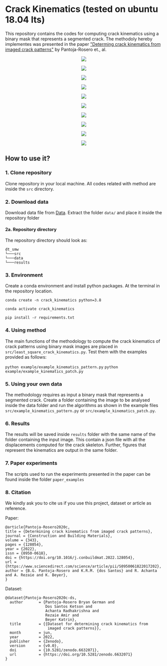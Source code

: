 # Crack Kinematics (tested on ubuntu 18.04 lts)
This repository contains the codes for computing crack kinematics using a binary mask that represents a segmented crack. The methodoly hereby implementes was presented in the paper ["Determing crack kinematics from imaged crack patterns"](https://doi.org/10.1016/j.conbuildmat.2022.128054) by Pantoja-Rosero et., al.


<p align="center">
  <img src=docs/images/ck_01.png>
</p>


<p align="center">
  <img src=docs/images/ck_02.png>
</p>


<p align="center">
  <img src=docs/images/ck_03.png>
</p>


<p align="center">
  <img src=docs/images/ck_04.png>
</p>


<p align="center">
  <img src=docs/images/ck_05.png>
</p>


<p align="center">
  <img src=docs/images/ck_06.png>
</p>


<p align="center">
  <img src=docs/images/ck_07.png>
</p>


<p align="center">
  <img src=docs/images/ck_08.png>
</p>


<p align="center">
  <img src=docs/images/ck_03.png>
</p>


<p align="center">
  <img src=docs/images/ck_01.png>
</p>


## How to use it?

### 1. Clone repository

Clone repository in your local machine. All codes related with method are inside the `src` directory.

### 2. Download data

Download data file  from [Data](https://doi.org/10.5281/zenodo.6632071). Extract the folder `data/` and place it inside the repository folder

#### 2a. Repository directory

The repository directory should look as:

```
dt_smw
└───src
└───data
└───results
```

### 3. Environment

Create a conda environment and install python packages. At the terminal in the repository location.

`conda create -n crack_kinematics python=3.8`

`conda activate crack_kinematics`

`pip install -r requirements.txt`

### 4. Using method

The main functions of the methodology to compute the crack kinematics of crack patterns using binary mask images are placed in `src/least_square_crack_kinematics.py`. Test them with the examples provided as follows:

`python example/example_kinematics_pattern.py`
`python example/example_kinematics_patch.py`

### 5. Using your own data

The methodology requires as input a binary mask that represents a segmented crack. Create a folder containing the image to be analysed inside the data folder and run the algorithms as shown in the example files `src/example_kinematics_pattern.py` or `src/example_kinematics_patch.py`.

### 6. Results

The results will be saved inside `results` folder with the same name of the folder containing the input image. This contain a json file with all the displacements computed for the crack skeleton. Further, figures that represent the kinematics are output in the same folder.

### 7. Paper experiments

The scripts used to run the experiments presented in the paper can be found inside the folder `paper_examples`

### 8. Citation

We kindly ask you to cite us if you use this project, dataset or article as reference.

Paper:
```
@article{Pantoja-Rosero2020c,
title = {Determining crack kinematics from imaged crack patterns},
journal = {Construction and Building Materials},
volume = {343},
pages = {128054},
year = {2022},
issn = {0950-0618},
doi = {https://doi.org/10.1016/j.conbuildmat.2022.128054},
url = {https://www.sciencedirect.com/science/article/pii/S0950061822017202},
author = {B.G. Pantoja-Rosero and K.R.M. {dos Santos} and R. Achanta and A. Rezaie and K. Beyer},
}
```
Dataset:
```
@dataset{Pantoja-Rosero2020c-ds,
  author       = {Pantoja-Rosero Bryan German and
                  Dos Santos Ketson and
                  Achanta Radhakrishna and
                  Rezaie Amir and
                  Beyer Katrin},
  title        = {{Dataset for determining crack kinematics from 
                   imaged crack patterns}},
  month        = jun,
  year         = 2022,
  publisher    = {Zenodo},
  version      = {v0.0},
  doi          = {10.5281/zenodo.6632071},
  url          = {https://doi.org/10.5281/zenodo.6632071}
}
```
